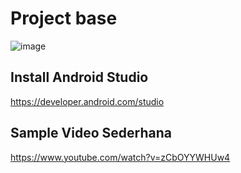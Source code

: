 # Project base
![image](https://github.com/rplulbi/SQA/assets/15622730/645b988b-6f39-4f4a-80b9-4ab3323d9447)

## Install Android Studio
https://developer.android.com/studio

## Sample Video Sederhana
https://www.youtube.com/watch?v=zCbOYYWHUw4
